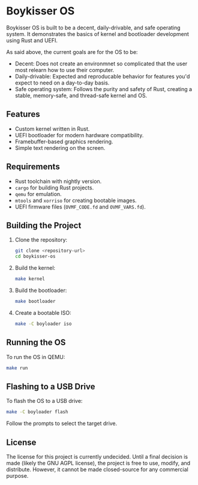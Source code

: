 # Boykisser OS

Boykisser OS is built to be a decent, daily-drivable, and safe operating system. It demonstrates the basics of kernel and bootloader development using Rust and UEFI.

As said above, the current goals are for the OS to be:

- Decent: Does not create an environmnet so complicated that the user most relearn how to use their computer.
- Daily-drivable: Expected and reproducable behavior for features you'd expect to need on a day-to-day basis.
- Safe operating system: Follows the purity and safety of Rust, creating a stable, memory-safe, and thread-safe kernel and OS.

## Features
- Custom kernel written in Rust.
- UEFI bootloader for modern hardware compatibility.
- Framebuffer-based graphics rendering.
- Simple text rendering on the screen.

## Requirements
- Rust toolchain with nightly version.
- `cargo` for building Rust projects.
- `qemu` for emulation.
- `mtools` and `xorriso` for creating bootable images.
- UEFI firmware files (`OVMF_CODE.fd` and `OVMF_VARS.fd`).

## Building the Project
1. Clone the repository:
   ```bash
   git clone <repository-url>
   cd boykisser-os
   ```

2. Build the kernel:
   ```bash
   make kernel
   ```

3. Build the bootloader:
   ```bash
   make bootloader
   ```

4. Create a bootable ISO:
   ```bash
   make -C boyloader iso
   ```

## Running the OS
To run the OS in QEMU:
```bash
make run
```

## Flashing to a USB Drive
To flash the OS to a USB drive:
```bash
make -C boyloader flash
```
Follow the prompts to select the target drive.

## License
The license for this project is currently undecided. Until a final decision is made (likely the GNU AGPL license),
the project is free to use, modify, and distribute. However, it cannot be made closed-source for any commercial purpose.
